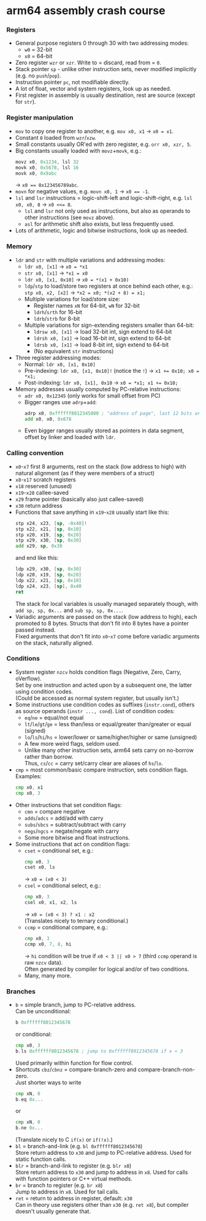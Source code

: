 # arm64 assembly crash course

### Registers

-   General purpose registers 0 through 30 with two addressing modes:
    -   `w0` = 32-bit
    -   `x0` = 64-bit
-   Zero register `wzr` or `xzr`. Write to = discard, read from = `0`.
-   Stack pointer `sp` - unlike other instruction sets, never modified implicitly (e.g. no `push`/`pop`).
-   Instruction pointer `pc`, not modifiable directly.
-   A lot of float, vector and system registers, look up as needed.
-   First register in assembly is usually destination, rest are source (except for `str`).

### Register manipulation

-   `mov` to copy one register to another, e.g. `mov x0, x1` -> `x0 = x1`.
-   Constant `0` loaded from `wzr`/`xzw`.
-   Small constants usually OR'ed with zero register, e.g. `orr x0, xzr, 5`.
-   Big constants usually loaded with `movz`+`movk`, e.g.:
    ```asm
    movz x0, 0x1234, lsl 32
    movk x0, 0x5678, lsl 16
    movk x0, 0x9abc
    ```
    -> `x0 == 0x123456789abc`.
-   `movn` for negative values, e.g. `movn x0, 1` -> `x0 == -1`.
-   `lsl` and `lsr` instructions = logic-shift-left and logic-shift-right, e.g. `lsl x0, x0, 8` -> `x0 <<= 8`.
    -   `lsl` and `lsr` not only used as instructions, but also as operands to other instructions (see `movz` above).
    -   `asl` for arithmetic shift also exists, but less frequently used.
-   Lots of arithmetic, logic and bitwise instructions, look up as needed.

### Memory

-   `ldr` and `str` with multiple variations and addressing modes:
    -   `ldr x0, [x1]` -> `x0 = *x1`
    -   `str x0, [x1]` -> `*x1 = x0`
    -   `ldr x0, [x1, 0x10]` -> `x0 = *(x1 + 0x10)`
    -   `ldp`/`stp` to load/store two registers at once behind each other, e.g.:  
        `stp x0, x2, [x2]` -> `*x2 = x0; *(x2 + 8) = x1;`
    -   Multiple variations for load/store size:
        -   Register names `xN` for 64-bit, `wN` for 32-bit
        -   `ldrh`/`srth` for 16-bit
        -   `ldrb`/`strb` for  8-bit
    -   Multiple variations for sign-extending registers smaller than 64-bit:
        -   `ldrsw x0, [x1]` -> load 32-bit int, sign extend to 64-bit
        -   `ldrsh x0, [x1]` -> load 16-bit int, sign extend to 64-bit
        -   `ldrsb x0, [x1]` -> load  8-bit int, sign extend to 64-bit
        -   (No equivalent `str` instructions)
-   Three register addressing modes:
    -   Normal: `ldr x0, [x1, 0x10]`
    -   Pre-indexing: `ldr x0, [x1, 0x10]!` (notice the `!`) -> `x1 += 0x10; x0 = *x1;`
    -   Post-indexing: `ldr x0, [x1], 0x10` -> `x0 = *x1; x1 += 0x10;`
-   Memory addresses usually computed by PC-relative instructions:
    -   `adr x0, 0x12345` (only works for small offset from PC)
    -   Bigger ranges use `adrp`+`add`:
        ```asm
        adrp x0, 0xffffff8012345000 ; "address of page", last 12 bits are always zero
        add x0, x0, 0x678
        ```
    -   Even bigger ranges usually stored as pointers in data segment, offset by linker and loaded with `ldr`.

### Calling convention

-   `x0`-`x7` first 8 arguments, rest on the stack (low address to high) with natural alignment (as if they were members of a struct)
-   `x8`-`x17` scratch registers
-   `x18` reserved (unused)
-   `x19`-`x28` callee-saved
-   `x29` frame pointer (basically also just callee-saved)
-   `x30` return address
-   Functions that save anything in `x19`-`x28` usually start like this:
    ```asm
    stp x24, x23, [sp, -0x40]!
    stp x22, x21, [sp, 0x10]
    stp x20, x19, [sp, 0x20]
    stp x29, x30, [sp, 0x30]
    add x29, sp, 0x30
    ```
    and end like this:
    ```asm
    ldp x29, x30, [sp, 0x30]
    ldp x20, x19, [sp, 0x20]
    ldp x22, x21, [sp, 0x10]
    ldp x24, x23, [sp], 0x40
    ret
    ```
    The stack for local variables is usually managed separately though, with `add sp, sp, 0x...` and `sub sp, sp, 0x...`.
-   Variadic arguments are passed on the stack (low address to high), each promoted to 8 bytes. Structs that don't fit into 8 bytes have a pointer passed instead.  
    Fixed arguments that don't fit into `x0`-`x7` come before variadic arguments on the stack, naturally aligned.

### Conditions

-   System register `nzcv` holds condition flags (Negative, Zero, Carry, oVerflow).  
    Set by one instruction and acted upon by a subsequent one, the latter using condition codes.  
    (Could be accessed as normal system register, but usually isn't.)
-   Some instructions use condition codes as suffixes (`instr.cond`), others as source operands (`instr ..., cond`). List of condition codes:
    -   `eq`/`ne` = equal/not equal
    -   `lt`/`le`/`gt`/`ge` = less than/less or equal/greater than/greater or equal (signed)
    -   `lo`/`ls`/`hi`/`hs` = lower/lower or same/higher/higher or same (unsigned)
    -   A few more weird flags, seldom used.
    -   Unlike many other instruction sets, arm64 sets carry on no-borrow rather than borrow.  
        Thus, `cs`/`cc` = carry set/carry clear are aliases of `hs`/`lo`.
-   `cmp` = most common/basic compare instruction, sets condition flags. Examples:
    ```asm
    cmp x0, x1
    cmp x0, 3
    ```
-   Other instructions that set condition flags:
    -   `cmn` = compare negative
    -   `adds`/`adcs` = add/add with carry
    -   `subs`/`sbcs` = subtract/subtract with carry
    -   `negs`/`ngcs` = negate/negate with carry
    -   Some more bitwise and float instructions.
-   Some instructions that act on condition flags:
    -   `cset` = conditional set, e.g.:
        ```asm
        cmp x0, 3
        cset x0, ls
        ```
        -> `x0 = (x0 < 3)`
    -   `csel` = conditional select, e.g.:
        ```asm
        cmp x0, 3
        csel x0, x1, x2, ls
        ```
        -> `x0 = (x0 < 3) ? x1 : x2`  
        (Translates nicely to ternary conditional.)
    -   `ccmp` = conditional compare, e.g.:
        ```asm
        cmp x0, 3
        ccmp x0, 7, 8, hi
        ```
        -> `hi` condition will be true if `x0 < 3 || x0 > 7` (third `ccmp` operand is raw `nzcv` data).  
        Often generated by compiler for logical and/or of two conditions.
    -   Many, many more.

### Branches

-   `b` = simple branch, jump to PC-relative address.  
    Can be unconditional:
    ```asm
    b 0xffffff8012345678
    ```
    or conditional:
    ```asm
    cmp x0, 3
    b.ls 0xffffff8012345678 ; jump to 0xffffff8012345678 if x < 3
    ```
    Used primarily within function for flow control.
-   Shortcuts `cbz`/`cbnz` = compare-branch-zero and compare-branch-non-zero.  
    Just shorter ways to write
    ```asm
    cmp xN, 0
    b.eq 0x...
    ```
    or
    ```asm
    cmp xN, 0
    b.ne 0x...
    ```
    (Translate nicely to C `if(x)` or `if(!x)`.)
-   `bl` = branch-and-link (e.g. `bl 0xffffff8012345678`)  
    Store return address to `x30` and jump to PC-relative address. Used for static function calls.
-   `blr` = branch-and-link to register (e.g. `blr x8`)  
    Store return address to `x30` and jump to address in `x8`. Used for calls with function pointers or C++ virtual methods.
-   `br` = branch to register (e.g. `br x8`)  
    Jump to address in `x8`. Used for tail calls.
-   `ret` = return to address in register, default: `x30`  
    Can in theory use registers other than `x30` (e.g. `ret x8`), but compiler doesn't usually generate that.
